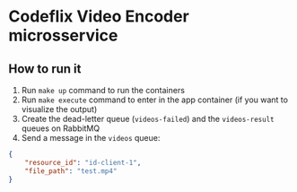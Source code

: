 # Codeflix Video Encoder microsservice

## How to run it

1. Run `make up` command to run the containers
2. Run `make execute` command to enter in the app container (if you want to visualize the output)
3. Create the dead-letter queue (`videos-failed`) and the `videos-result` queues on RabbitMQ  
4. Send a message in the `videos` queue:
```json
{
    "resource_id": "id-client-1",
    "file_path": "test.mp4"
}
```